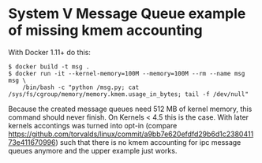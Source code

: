 # System V Message Queue example of missing kmem accounting

With Docker 1.11+ do this:

```shell
$ docker build -t msg .
$ docker run -it --kernel-memory=100M --memory=100M --rm --name msg msg \
    /bin/bash -c "python /msg.py; cat /sys/fs/cgroup/memory/memory.kmem.usage_in_bytes; tail -f /dev/null"
```

Because the created message queues need 512 MB of kernel memory, this command should never finish. On Kernels < 4.5 this is the case. With later kernels accontings was turned into opt-in (compare https://github.com/torvalds/linux/commit/a9bb7e620efdfd29b6d1c238041173e411670996) such that there is no kmem accounting for ipc message queues anymore and the upper example just works.
